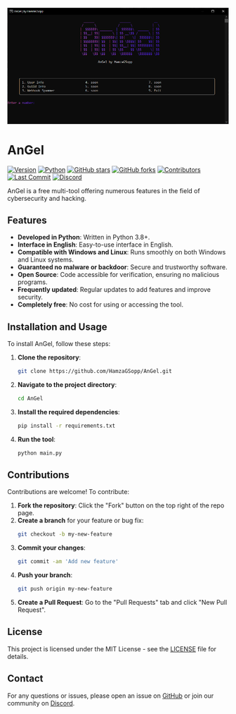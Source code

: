 ![AnGel Screenshot](https://github.com/HamzaGSopp/AnGel/blob/main/img/Capture.PNG)

# AnGel

[![Version](https://img.shields.io/badge/version-1.0.8-blue)](https://github.com/HamzaGSopp/AnGel)
[![Python](https://img.shields.io/badge/python-3.8%2B-blue)](https://www.python.org)
[![GitHub stars](https://img.shields.io/github/stars/HamzaGSopp/AnGel)](https://github.com/HamzaGSopp/AnGel/stargazers)
[![GitHub forks](https://img.shields.io/github/forks/HamzaGSopp/AnGel)](https://github.com/HamzaGSopp/AnGel/network/members)
[![Contributors](https://img.shields.io/github/contributors/HamzaGSopp/AnGel)](https://github.com/HamzaGSopp/AnGel/graphs/contributors)
[![Last Commit](https://img.shields.io/github/last-commit/HamzaGSopp/AnGel)](https://github.com/HamzaGSopp/AnGel/commits/main)
[![Discord](https://img.shields.io/discord/123456789012345678?color=7289DA&label=Join%20our%20Discord&logo=discord)](https://discord.gg/gx2wTJyFCP)

AnGel is a free multi-tool offering numerous features in the field of cybersecurity and hacking.

## Features

- **Developed in Python**: Written in Python 3.8+.
- **Interface in English**: Easy-to-use interface in English.
- **Compatible with Windows and Linux**: Runs smoothly on both Windows and Linux systems.
- **Guaranteed no malware or backdoor**: Secure and trustworthy software.
- **Open Source**: Code accessible for verification, ensuring no malicious programs.
- **Frequently updated**: Regular updates to add features and improve security.
- **Completely free**: No cost for using or accessing the tool.

## Installation and Usage

To install AnGel, follow these steps:

1. **Clone the repository**:
    ```bash
    git clone https://github.com/HamzaGSopp/AnGel.git
    ```
2. **Navigate to the project directory**:
    ```bash
    cd AnGel
    ```
3. **Install the required dependencies**:
    ```bash
    pip install -r requirements.txt
    ```
4. **Run the tool**:
    ```bash
    python main.py
    ```

## Contributions

Contributions are welcome! To contribute:

1. **Fork the repository**: Click the "Fork" button on the top right of the repo page.
2. **Create a branch** for your feature or bug fix:
    ```bash
    git checkout -b my-new-feature
    ```
3. **Commit your changes**:
    ```bash
    git commit -am 'Add new feature'
    ```
4. **Push your branch**:
    ```bash
    git push origin my-new-feature
    ```
5. **Create a Pull Request**: Go to the "Pull Requests" tab and click "New Pull Request".

## License

This project is licensed under the MIT License - see the [LICENSE](LICENSE) file for details.

## Contact

For any questions or issues, please open an issue on [GitHub](https://github.com/HamzaGSopp/AnGel/issues) or join our community on [Discord](https://discord.gg/gx2wTJyFCP).
